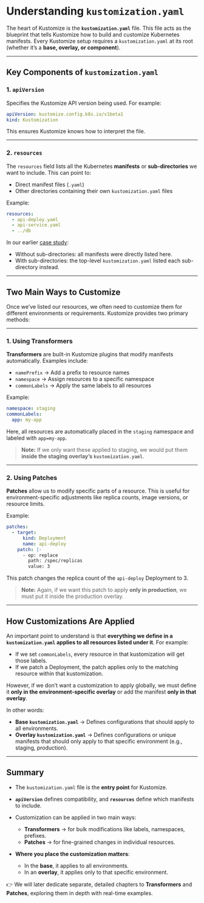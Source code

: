 # Understanding `kustomization.yaml`

The heart of Kustomize is the **`kustomization.yaml`** file.
This file acts as the blueprint that tells Kustomize how to build and customize Kubernetes manifests.
Every Kustomize setup requires a `kustomization.yaml` at its root (whether it’s a **base, overlay, or component**).

---

## Key Components of `kustomization.yaml`

### 1. `apiVersion`

Specifies the Kustomize API version being used.
For example:

```yaml
apiVersion: kustomize.config.k8s.io/v1beta1
kind: Kustomization
```

This ensures Kustomize knows how to interpret the file.

---

### 2. `resources`

The `resources` field lists all the Kubernetes **manifests** or **sub-directories** we want to include.
This can point to:

* Direct manifest files (`.yaml`)
* Other directories containing their own `kustomization.yaml` files

Example:

```yaml
resources:
  - api-deploy.yaml
  - api-service.yaml
  - ../db
```

In our earlier [case study](./02-manage-directories.md):

* Without sub-directories: all manifests were directly listed here.
* With sub-directories: the top-level `kustomization.yaml` listed each sub-directory instead.

---

## Two Main Ways to Customize

Once we’ve listed our resources, we often need to customize them for different environments or requirements.
Kustomize provides two primary methods:

---

### 1. Using Transformers

**Transformers** are built-in Kustomize plugins that modify manifests automatically.
Examples include:

* `namePrefix` → Add a prefix to resource names
* `namespace` → Assign resources to a specific namespace
* `commonLabels` → Apply the same labels to all resources

Example:

```yaml
namespace: staging
commonLabels:
  app: my-app
```

Here, all resources are automatically placed in the `staging` namespace and labeled with `app=my-app`.
> **Note:** If we only want these applied to staging, we would put them **inside the staging overlay’s `kustomization.yaml`**.

---

### 2. Using Patches

**Patches** allow us to modify specific parts of a resource.
This is useful for environment-specific adjustments like replica counts, image versions, or resource limits.

Example:

```yaml
patches:
  - target:
      kind: Deployment
      name: api-deploy
    patch: |-
      - op: replace
        path: /spec/replicas
        value: 3
```

This patch changes the replica count of the `api-deploy` Deployment to 3.
> **Note:** Again, if we want this patch to apply **only in production**, we must put it inside the production overlay.

---

## How Customizations Are Applied

An important point to understand is that **everything we define in a `kustomization.yaml` applies to all resources listed under it**.
For example:

* If we set `commonLabels`, every resource in that kustomization will get those labels.
* If we patch a Deployment, the patch applies only to the matching resource within that kustomization.

However, if we don’t want a customization to apply globally, we must define it **only in the environment-specific overlay** or add the manifest **only in that overlay**.

In other words:

* **Base `kustomization.yaml`** → Defines configurations that should apply to all environments.
* **Overlay `kustomization.yaml`** → Defines configurations or unique manifests that should only apply to that specific environment (e.g., staging, production).

---

## Summary

* The `kustomization.yaml` file is the **entry point** for Kustomize.
* **`apiVersion`** defines compatibility, and **`resources`** define which manifests to include.
* Customization can be applied in two main ways:

  * **Transformers** → for bulk modifications like labels, namespaces, prefixes.
  * **Patches** → for fine-grained changes in individual resources.
* **Where you place the customization matters**:

  * In the **base**, it applies to all environments.
  * In an **overlay**, it applies only to that specific environment.

👉 We will later dedicate separate, detailed chapters to **Transformers** and **Patches**, exploring them in depth with real-time examples.
